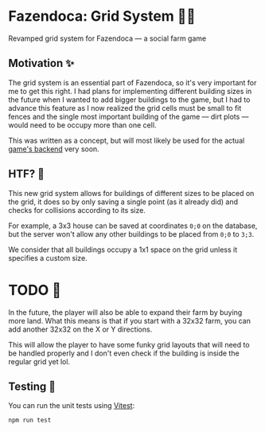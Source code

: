 # Fazendoca: Grid System 🧑‍🌾

Revamped grid system for Fazendoca — a social farm game

## Motivation ✨

The grid system is an essential part of Fazendoca, so it's very important for me to get this right. I had plans for implementing different building sizes in the future when I wanted to add bigger buildings to the game, but I had to advance this feature as I now realized the grid cells must be small to fit fences and the single most important building of the game — dirt plots — would need to be occupy more than one cell.

This was written as a concept, but will most likely be used for the actual [game's backend](https://github.com/doceazedo/fazendoca-rest) very soon.

## HTF? 🤔

This new grid system allows for buildings of different sizes to be placed on the grid, it does so by only saving a single point (as it already did) and checks for collisions according to its size.

For example, a 3x3 house can be saved at coordinates `0;0` on the database, but the server won't allow any other buildings to be placed from `0;0` to `3;3`.

We consider that all buildings occupy a 1x1 space on the grid unless it specifies a custom size.

# TODO 🔮

In the future, the player will also be able to expand their farm by buying more land. What this means is that if you start with a 32x32 farm, you can add another 32x32 on the X or Y directions.

This will allow the player to have some funky grid layouts that will need to be handled properly and I don't even check if the building is inside the regular grid yet lol.

## Testing 🧪

You can run the unit tests using [Vitest](https://github.com/vitest-dev/vitest):

```sh
npm run test
```